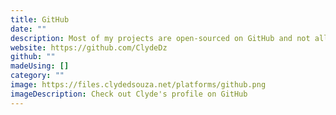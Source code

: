 ```yaml
---
title: GitHub
date: ""
description: Most of my projects are open-sourced on GitHub and not all of them found space on my website. Please check out my GitHub profile for more cool projects I've been involved in.
website: https://github.com/ClydeDz
github: ""
madeUsing: []
category: ""
image: https://files.clydedsouza.net/platforms/github.png
imageDescription: Check out Clyde's profile on GitHub
---
```

